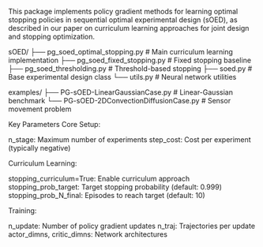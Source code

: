 This package implements policy gradient methods for learning optimal stopping policies in sequential optimal experimental design (sOED), as described in our paper on curriculum learning approaches for joint design and stopping optimization.

sOED/
├── pg_soed_optimal_stopping.py # Main curriculum learning implementation
├── pg_soed_fixed_stopping.py   # Fixed stopping baseline
├── pg_soed_thresholding.py     # Threshold-based stopping
├── soed.py                      # Base experimental design class
└── utils.py                     # Neural network utilities

examples/
├── PG-sOED-LinearGaussianCase.py        # Linear-Gaussian benchmark
└── PG-sOED-2DConvectionDiffusionCase.py # Sensor movement problem

Key Parameters
Core Setup:

n_stage: Maximum number of experiments
step_cost: Cost per experiment (typically negative)

Curriculum Learning:

stopping_curriculum=True: Enable curriculum approach
stopping_prob_target: Target stopping probability (default: 0.999)
stopping_prob_N_final: Episodes to reach target (default: 10)

Training:

n_update: Number of policy gradient updates
n_traj: Trajectories per update
actor_dimns, critic_dimns: Network architectures

